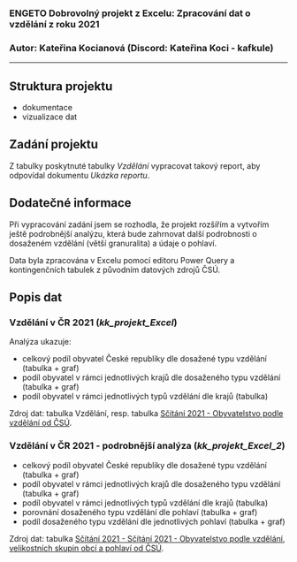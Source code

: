 ### ENGETO Dobrovolný projekt z Excelu: Zpracování dat o vzdělání z roku 2021

### Autor: Kateřina Kocianová (Discord: Kateřina Koci - kafkule)
-----



## Struktura projektu

- dokumentace
- vizualizace dat



## Zadání projektu

Z tabulky poskytnuté tabulky _Vzdělání_ vypracovat takový report, aby odpovídal dokumentu _Ukázka reportu_.



## Dodatečné informace

Při vypracování zadání jsem se rozhodla, že projekt rozšířím a vytvořím ještě podrobnější analýzu, která bude zahrnovat další podrobnosti o dosaženém vzdělání (větší granuralita) a údaje o pohlaví. 

Data byla zpracována v Excelu pomocí editoru Power Query a kontingenčních tabulek z původním datových zdrojů ČSÚ.



## Popis dat

### Vzdělání v ČR 2021 (_kk_projekt_Excel_)

Analýza ukazuje:

- celkový podíl obyvatel České republiky dle dosažené typu vzdělání (tabulka + graf)
- podíl obyvatel v rámci jednotlivých krajů dle dosaženého typu vzdělání (tabulka + graf)
- podíl obyvatel v rámci jednotlivých typů vzdělání dle krajů (tabulka)

Zdroj dat: tabulka Vzdělání, resp. tabulka [Sčítání 2021 - Obyvatelstvo podle vzdělání od ČSÚ](https://data.gov.cz/datov%C3%A1-sada?iri=https%3A%2F%2Fdata.gov.cz%2Fzdroj%2Fdatov%C3%A9-sady%2F00025593%2Fd752b2704511a0e381d2e89385ad0b9f).
					

### Vzdělání v ČR 2021 - podrobnější analýza (_kk_projekt_Excel_2_)

- celkový podíl obyvatel České republiky dle dosažené typu vzdělání (tabulka + graf)
- podíl obyvatel v rámci jednotlivých krajů dle dosaženého typu vzdělání (tabulka + graf)
- podíl obyvatel v rámci jednotlivých typů vzdělání dle krajů (tabulka)
- porovnání dosaženého typu vzdělání dle pohlaví (tabulka + graf)
- podíl dosaženého typu vzdělání dle jednotlivých pohlaví (tabulka + graf)

Zdroj dat: tabulka [Sčítání 2021 - Sčítání 2021 - Obyvatelstvo podle vzdělání, velikostních skupin obcí a pohlaví od ČSÚ](https://data.gov.cz/datov%C3%A1-sada?iri=https%3A%2F%2Fdata.gov.cz%2Fzdroj%2Fdatov%C3%A9-sady%2F00025593%2Fa615c137430950ac2febea8a00011ffc).